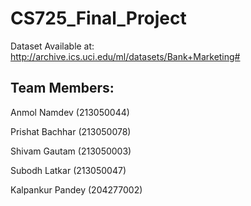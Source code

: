 # CS725_Final_Project

Dataset Available at: http://archive.ics.uci.edu/ml/datasets/Bank+Marketing#

## Team Members:

Anmol Namdev (213050044)

Prishat Bachhar (213050078)

Shivam Gautam (213050003)

Subodh Latkar (213050047)

Kalpankur Pandey (204277002)
